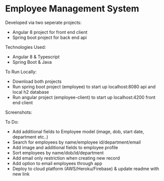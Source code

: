 # Employee Management System

Developed via two seperate projects:
- Angular 8 project for front end client
- Spring boot project for back end api

Technologies Used:
- Angular 8 & Typescript
- Spring Boot & Java

To Run Locally:
- Download both projects
- Run spring boot project (employee) to start up localhost:8080 api and local h2 database
- Run angular project (employee-client) to start up localhost:4200 front end client

Screenshots:

To Do:
- Add additional fields to Employee model (image, dob, start date, department etc..)
- Search for employees by name/employee id/department/email
- Add image and additional fields to employee profile 
- Sort employees by name/dob/id/department
- Add email only restriction when creating new record
- Add option to email employees through app
- Deploy to cloud platform (AWS/Heroku/Firebase) & update readme with new link

